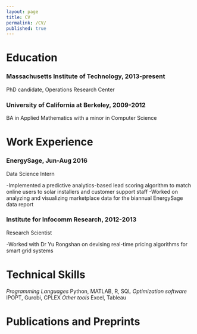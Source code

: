 ```yaml
---
layout: page
title: CV
permalink: /CV/
published: true
---
```


# Education

### Massachusetts Institute of Technology, 2013-present

PhD candidate, Operations Research Center

### University of California at Berkeley, 2009-2012

BA in Applied Mathematics with a minor in Computer Science


# Work Experience

### EnergySage, Jun-Aug 2016

Data Science Intern

-Implemented a predictive analytics-based lead scoring algorithm to match online users to solar installers and customer support staff
-Worked on analyzing and visualizing marketplace data for the biannual EnergySage data report

### Institute for Infocomm Research, 2012-2013

Research Scientist

-Worked with Dr Yu Rongshan on devising real-time pricing algorithms for smart grid systems


# Technical Skills

_Programming Languages_ Python, MATLAB, R, SQL
_Optimization software_ IPOPT, Gurobi, CPLEX
_Other tools_ Excel, Tableau


# Publications and Preprints



